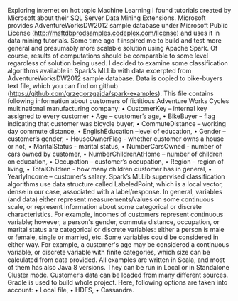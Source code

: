 Exploring internet on hot topic Machine Learning I found tutorials created by Microsoft about their SQL Server Data Mining Extensions. Microsoft provides AdventureWorksDW2012 sample database under Microsoft Public License (http://msftdbprodsamples.codeplex.com/license) and uses it in data mining tutorials. Some time ago it inspired me to build and test more general and presumably more scalable solution using Apache Spark. Of course, results of computations should be comparable to some level regardless of solution being used.
I decided to examine some classification algorithms available in Spark’s MLLib with data excerpted from AdventureWorksDW2012 sample database. Data is copied to bike-buyers text file, which you can find on github (https://github.com/grzegorzgajda/spark-examples). This file contains following information about customers of fictitious Adventure Works Cycles multinational manufacturing company:
•	CustomerKey – internal key assigned to every customer 
•	Age – customer’s age,
•	BikeBuyer – flag indicating that customer was bicycle buyer,
•	CommuteDistance – working day commute distance,
•	EnglishEducation –level of education,
•	Gender – customer’s gender,
•	HouseOwnerFlag - whether customer owns a house or not,
•	MaritalStatus - marital status,
•	NumberCarsOwned - number of cars owned by customer,
•	NumberChildrenAtHome – number of children on education,
•	Occupation – customer’s occupation,
•	Region – region of living,
•	TotalChildren -  how many children customer has in general,
•	YearlyIncome – customer’s salary.
Spark’s MLLib supervised classification algorithms use data structure called LabeledPoint, which is a local vector, dense in our case, associated with a label/response.  In general, variables (and data) either represent measurements/values on some continuous scale, or represent information about some categorical or discrete characteristics. For example, incomes of customers represent continuous variable; however, a person's gender, commute distance, occupation, or marital status are categorical or discrete variables: either a person is male or female, single or married, etc. Some variables could be considered in either way. For example, a customer's age may be considered a continuous variable, or discrete variable with finite categories, which size can be calculated from data provided. 
All examples are written in Scala, and most of them has also Java 8 versions. They can be run in Local or in Standalone Cluster mode. Customer’s data can be loaded from many different sources. Gradle is used to build whole project. Here, following options are taken into account:
•	Local file,
•	HDFS,
•	Cassandra.

